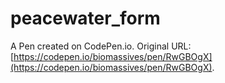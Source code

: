 # peacewater_form

A Pen created on CodePen.io. Original URL: [https://codepen.io/biomassives/pen/RwGBOgX](https://codepen.io/biomassives/pen/RwGBOgX).


